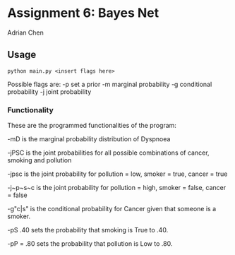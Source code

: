 # Assignment 6: Bayes Net
Adrian Chen
## Usage
```
python main.py <insert flags here>
```
Possible flags are:
-p set a prior
-m marginal probability
-g conditional probability
-j joint probability
### Functionality
These are the programmed functionalities of the program:

-mD is the marginal probability distribution of Dyspnoea

-jPSC is the joint probabilities for all possible combinations of cancer, smoking and pollution

-jpsc is the joint probability for pollution = low, smoker = true, cancer = true

-j~p~s~c is the joint probability for pollution = high, smoker = false, cancer = false

-g"c|s" is the conditional probability for Cancer given that someone is a smoker.

-pS .40 sets the probability that smoking is True to .40.

-pP = .80 sets the probability that pollution is Low to .80.

